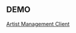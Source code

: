 ## DEMO

[Artist Management Client](https://artist-management-client-git-main-gautam629s-projects.vercel.app/)
